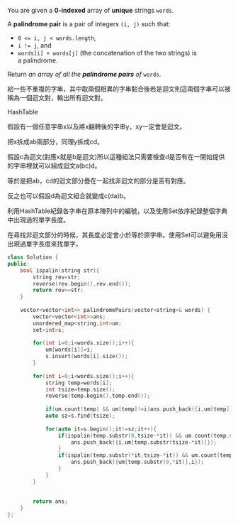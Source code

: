 You are given a **0-indexed** array of **unique** strings `words`.

A **palindrome pair** is a pair of integers `(i, j)` such that:

- `0 <= i, j < words.length`,
- `i != j`, and
- `words[i] + words[j]` (the concatenation of the two strings) is a palindrome.

Return _an array of all the **palindrome pairs** of_ `words`.

給一些不重複的字串，其中取兩個相異的字串黏合後若是迴文則這兩個字串可以被稱為一個迴文對，輸出所有迴文對。

HashTable

假設有一個任意字串x以及將x翻轉後的字串y，xy一定會是迴文。

把x拆成ab兩部分，同理y拆成cd。

假設c為迴文(對應x就是b是迴文)所以這種組法只需要檢查d是否有在一開始提供的字串裡就可以組成迴文a(bc)d。

等於是把ab，cd的迴文部分疊在一起找非迴文的部分是否有對應。

反之也可以假設d為迴文組合就變成c(da)b。

利用HashTable紀錄各字串在原本陣列中的編號，以及使用Set依序紀錄整個字典中出現過的單字長度。

在尋找非迴文部分的時候，其長度必定會小於等於原字串。使用Set可以避免用沒出現過單字長度來找單字。

```cpp
class Solution {
public:
    bool ispalin(string str){
        string rev=str;
        reverse(rev.begin(),rev.end());
        return rev==str;
    }
    
    vector<vector<int>> palindromePairs(vector<string>& words) {
        vector<vector<int>>ans;
        unordered_map<string,int>um;
        set<int>s;
        
        for(int i=0;i<words.size();i++){
            um[words[i]]=i;
            s.insert(words[i].size());
        }
        
        for(int i=0;i<words.size();i++){
            string temp=words[i];
            int tsize=temp.size();
            reverse(temp.begin(),temp.end());
            
            if(um.count(temp) && um[temp]!=i)ans.push_back({i,um[temp]});
            auto sz=s.find(tsize);
            
            for(auto it=s.begin();it!=sz;it++){
                if(ispalin(temp.substr(0,tsize-*it)) && um.count(temp.substr(tsize-*it))){
                    ans.push_back({i,um[temp.substr(tsize-*it)]});
                }
                if(ispalin(temp.substr(*it,tsize-*it)) && um.count(temp.substr(0,*it))){
                    ans.push_back({um[temp.substr(0,*it)],i});
                }
            }
        }
        
        
        return ans;
    }
};
```